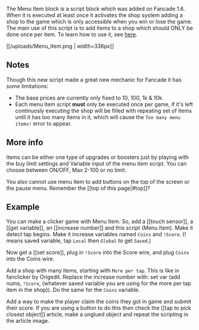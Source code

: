 The Menu Item block is a script block which was added on Fancade 1.6. When it is  executed at least once it activates the shop system adding a shop to the game which is only accessible when you win or lose the game. The main use of this script is to add items to a shop which should ONLY be done once per item. To learn how to use it, see [here](https://www.fancade.com/wiki/Script/How%20to%20use%20the%20shop%20system%3F.md).

[[/uploads/Menu_Item.png | width=336px]]

## Notes
Though this new script made a great new mechanic for Fancade it has some limitations:
* The base prices are currently only fixed to 10, 100, 1k & 10k.
* Each menu item script **must** only be executed once per game, if it's left continuosly executing the shop will be filled with repeating set of items until it has too many items in it, which will cause the `Too many menu items!` error to appear.

## More info
Items can be either one type of upgrades or boosters just by playing with the buy limit settings and Variable input of the menu item script. You can choose between ON/OFF, Max 2-100 or no limit.

You also cannot use menu item to add buttons on the top of the screen or the pause menu. Remember the [[top of this page|#top]]?
## Example
You can make a clicker game with Menu Item. So, add a [[touch sensor]], a [[get variable]], an [[increase number]] and this script (Menu Item). Make it detect tap begins. Make it increase variables named `Coins` and `!Score`. (! means saved variable, tap `Local` then `Global` to get `Saved`.)

Now get a [[set score]], plug in `!Score` into the Score wire, and plug `Coins` into the Coins wire.

Add a shop with many items, starting with `More per tap`. This is like in fanclicker by Origedit. Replace the increase number with: set var (add nums, `!Score`, (whatever saved variable you are using for the more per tap item in the shop)). Do the same for the `Coins` variable.

Add a way to make the player claim the coins they got in game and submit their score. If you are using a button to do this then check the [[tap to pick closest object]] article, make a unglued object and repeat the scripting in the article image.